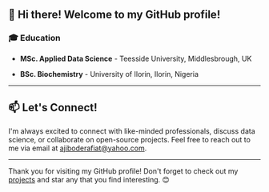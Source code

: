 👋 Hi there! Welcome to my GitHub profile! 
---

### 🎓 Education

- **MSc. Applied Data Science** - Teesside University, Middlesbrough, UK  

- **BSc. Biochemistry** - University of Ilorin, Ilorin, Nigeria  

---

## 📫 Let's Connect!

I'm always excited to connect with like-minded professionals, discuss data science, or collaborate on open-source projects. 
Feel free to reach out to me via email at [ajiboderafiat@yahoo.com](mailto:ajiboderafiat@yahoo.com).

---

Thank you for visiting my GitHub profile! Don't forget to check out my [projects](https://github.com/Rapheehat?tab=repositories) and star any that you find interesting. 😊
